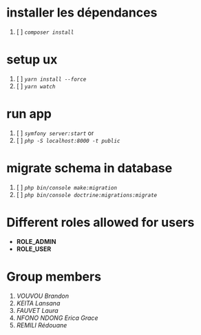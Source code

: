 # installer les dépendances
1. [ ] _`composer install`_

# setup ux
1. [ ] _`yarn install --force`_
2. [ ] _`yarn watch`_

# run app
1. [ ] _`symfony server:start`_
or
1. [ ] _`php -S localhost:8000 -t public`_

# migrate schema in database
1. [ ] _`php bin/console make:migration`_
1. [ ] _`php bin/console doctrine:migrations:migrate`_



# Different roles allowed for users
* **ROLE_ADMIN**
* **ROLE_USER**


# Group members
1. _VOUVOU Brandon_
2. _KEITA Lansana_
3. _FAUVET Laura_
4. _NFONO NDONG Erica Grace_
5. _REMILI Rédouane_


